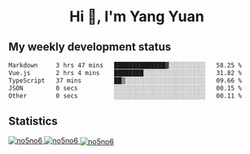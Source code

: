 <h1 align="center">Hi 👋, I'm Yang Yuan</h1>


## My weekly development status
<!--START_SECTION:waka-->

```txt
Markdown     3 hrs 47 mins   ██████████████▓░░░░░░░░░░   58.25 %
Vue.js       2 hrs 4 mins    ████████░░░░░░░░░░░░░░░░░   31.82 %
TypeScript   37 mins         ██▒░░░░░░░░░░░░░░░░░░░░░░   09.66 %
JSON         0 secs          ░░░░░░░░░░░░░░░░░░░░░░░░░   00.15 %
Other        0 secs          ░░░░░░░░░░░░░░░░░░░░░░░░░   00.11 %
```

<!--END_SECTION:waka-->

## Statistics
<a href="https://github.com/anuraghazra/github-readme-stats">
  <img src="https://github-readme-stats.vercel.app/api/top-langs/?username=no5no6&theme=dracula" alt="no5no6">
</a>
<a href="https://github.com/anuraghazra/github-readme-stats">
  <img src="https://github-readme-stats.vercel.app/api?username=no5no6&show_icons=true&theme=dracula&line_height=40" alt="no5no6">
</a>
<a href="https://github.com/anuraghazra/github-readme-stats">
  <img align="center" src="https://github-readme-streak-stats.herokuapp.com/?user=no5no6&theme=dracula" alt="no5no6" />
</a>